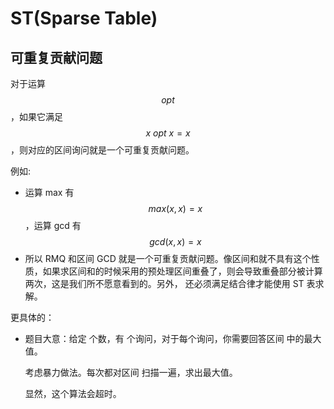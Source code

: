 # ST(Sparse Table)

## 可重复贡献问题

对于运算 $$opt$$，如果它满足 $$x\ opt\ x = x$$，则对应的区间询问就是一个可重复贡献问题。

例如:

- 运算 max 有 $$max(x, x) = x$$，运算 gcd 有 $$gcd(x, x) = x$$
- 所以 RMQ 和区间 GCD 就是一个可重复贡献问题。像区间和就不具有这个性质，如果求区间和的时候采用的预处理区间重叠了，则会导致重叠部分被计算两次，这是我们所不愿意看到的。另外， 还必须满足结合律才能使用 ST 表求解。

更具体的：

- 题目大意：给定 个数，有 个询问，对于每个询问，你需要回答区间 中的最大值。

  考虑暴力做法。每次都对区间 扫描一遍，求出最大值。

  显然，这个算法会超时。


